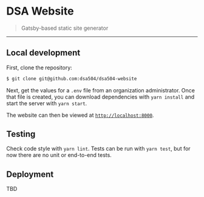 # DSA Website

> Gatsby-based static site generator

---

## Local development

First, clone the repository:

```bash
$ git clone git@github.com:dsa504/dsa504-website
```

Next, get the values for a `.env` file from an organization administrator. Once
that file is created, you can download dependencies with `yarn install` and start
the server with `yarn start`.

The website can then be viewed at [`http://localhost:8000`](http://localhost:8000).

## Testing

Check code style with `yarn lint`. Tests can be run with `yarn test`, but for now
there are no unit or end-to-end tests.

## Deployment

TBD
